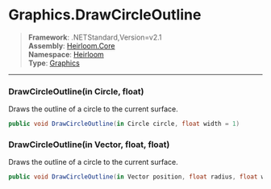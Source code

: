 # Graphics.DrawCircleOutline

> **Framework**: .NETStandard,Version=v2.1  
> **Assembly**: [Heirloom.Core][0]  
> **Namespace**: [Heirloom][0]  
> **Type**: [Graphics][1]

--------------------------------------------------------------------------------

### DrawCircleOutline(in Circle, float)

Draws the outline of a circle to the current surface.

```cs
public void DrawCircleOutline(in Circle circle, float width = 1)
```

### DrawCircleOutline(in Vector, float, float)

Draws the outline of a circle to the current surface.

```cs
public void DrawCircleOutline(in Vector position, float radius, float width = 1)
```

[0]: ../Heirloom.Core.md
[1]: Heirloom.Graphics.md
